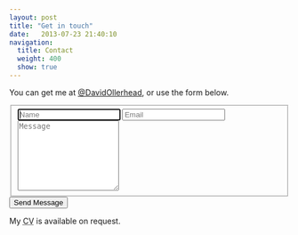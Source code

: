 ```yaml
---
layout: post
title: "Get in touch"
date:   2013-07-23 21:40:10
navigation:
  title: Contact
  weight: 400
  show: true
---
```


You can get me at [@DavidOllerhead][twitter], or use the form below.

<form id="contact-form">
    <fieldset>
        <input type="text" class="form__field" placeholder="Name" name="name" required="required" autofocus="autofocus" />
        <input type="email" class="form__field" placeholder="Email" name="email" required="required" />
        <textarea class="form__field" name="message" placeholder="Message" rows="8" required="required"></textarea>
    </fieldset>
    <button type="submit" class="form__submit" id="submit">Send Message</button>
</form>

My <abbr title="Curriculum Vitae">CV</abbr> is available on request.

[twitter]: http://www.twitter.com/davidollerhead
